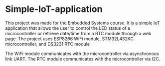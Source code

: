 # Simple-IoT-application
This project was made for the Embedded Systems course. It is a simple IoT application that allows the user to control the LED status of a microcontroller or retrieve date/time from a RTC module through a web page. The project uses ESP8266 WiFi module, STM32L432KC microcontroller, and DS3231 RTC module

The WiFi module communicates with the microcontroller via asynchronous link UART.
The RTC module communicates with the microcontroller via I2C. 

